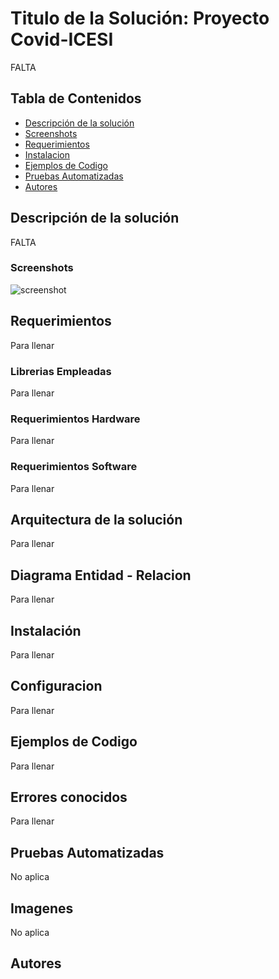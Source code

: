 # Titulo de la Solución: Proyecto Covid-ICESI
FALTA

## Tabla de Contenidos
* [Descripción de la solución](#descripción-de-la-solución)
* [Screenshots](#screenshots)
* [Requerimientos](#requerimientos)
* [Instalacion](#instalación)
* [Ejemplos de Codigo](#ejemplos-de-codigo)
* [Pruebas Automatizadas](#pruebas-automatizadas)
* [Autores](#autores)

## Descripción de la solución
FALTA
### Screenshots
![screenshot](https://www.eclipsemediasolutions.com/sites/default/files/Audience-web-traffic-fluctuations1.jpg)
## Requerimientos
Para llenar
### Librerias Empleadas 
Para llenar
### Requerimientos Hardware
Para llenar
### Requerimientos Software
Para llenar
## Arquitectura de la solución
Para llenar
## Diagrama Entidad - Relacion 
Para llenar
## Instalación
Para llenar
## Configuracion
Para llenar
## Ejemplos de Codigo
Para llenar
## Errores conocidos
Para llenar
## Pruebas Automatizadas
No aplica
## Imagenes
No aplica
## Autores

